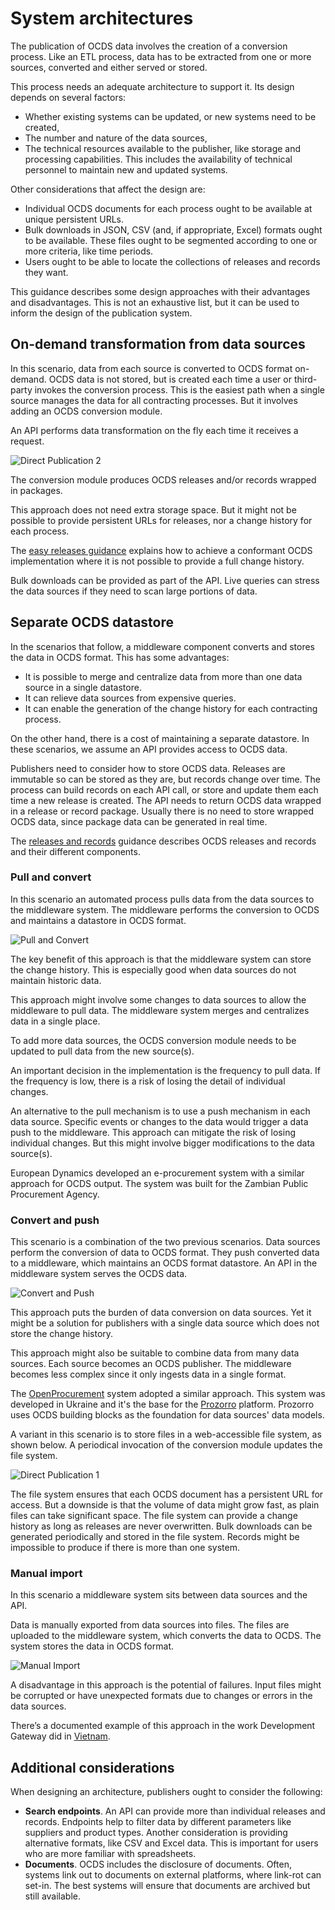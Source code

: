# System architectures

The publication of OCDS data involves the creation of a conversion process. Like an ETL process, data has to be extracted from one or more sources, converted and either served or stored.

This process needs an adequate architecture to support it. Its design depends on several factors:

* Whether existing systems can be updated, or new systems need to be created,
* The number and nature of the data sources,
* The technical resources available to the publisher, like storage and processing capabilities. This includes the availability of technical personnel to maintain new and updated systems.

Other considerations that affect the design are:

* Individual OCDS documents for each process ought to be available at unique persistent URLs.
* Bulk downloads in JSON, CSV (and, if appropriate, Excel) formats ought to be available. These files ought to be segmented according to one or more criteria, like time periods.
* Users ought to be able to locate the collections of releases and records they want.

This guidance describes some design approaches with their advantages and disadvantages. This is not an exhaustive list, but it can be used to inform the design of the publication system.

## On-demand transformation from data sources

In this scenario, data from each source is converted to OCDS format on-demand. OCDS data is not stored, but is created each time a user or third-party invokes the conversion process. This is the easiest path when a single source manages the data for all contracting processes. But it involves adding an OCDS conversion module.

An API performs data transformation on the fly each time it receives a request.

![Direct Publication 2](../../_static/png/directPublication2.png)

The conversion module produces OCDS releases and/or records wrapped in packages.

This approach does not need extra storage space. But it might not be possible to provide persistent URLs for releases, nor a change history for each process.

The [easy releases guidance](easy_releases) explains how to achieve a conformant OCDS implementation where it is not possible to provide a full change history.

Bulk downloads can be provided as part of the API. Live queries can stress the data sources if they need to scan large portions of data.

## Separate OCDS datastore

In the scenarios that follow, a middleware component converts and stores the data in OCDS format. This has some advantages:

* It is possible to merge and centralize data from more than one data source in a single datastore.
* It can relieve data sources from expensive queries.
* It can enable the generation of the change history for each contracting process.

On the other hand, there is a cost of maintaining a separate datastore. In these scenarios, we assume an API provides access to OCDS data.

Publishers need to consider how to store OCDS data. Releases are immutable so can be stored as they are, but records change over time. The process can build records on each API call, or store and update them each time a new release is created. The API needs to return OCDS data wrapped in a release or record package. Usually there is no need to store wrapped OCDS data, since package data can be generated in real time.

The [releases and records](../../getting_started/releases_and_records) guidance describes OCDS releases and records and their different components.

### Pull and convert

In this scenario an automated process pulls data from the data sources to the middleware system. The middleware performs the conversion to OCDS and maintains a datastore in OCDS format.

![Pull and Convert](../../_static/png/pullAndConvert.png)

The key benefit of this approach is that the middleware system can store the change history. This is especially good when data sources do not maintain historic data.

This approach might involve some changes to data sources to allow the middleware to pull data. The middleware system merges and centralizes data in a single place.

To add more data sources, the OCDS conversion module needs to be updated to pull data from the new source(s).

An important decision in the implementation is the frequency to pull data. If the frequency is low, there is a risk of losing the detail of individual changes.

An alternative to the pull mechanism is to use a push mechanism in each data source. Specific events or changes to the data would trigger a data push to the middleware. This approach can mitigate the risk of losing individual changes. But this might involve bigger modifications to the data source(s).

European Dynamics developed an e-procurement system with a similar approach for OCDS output. The system was built for the Zambian Public Procurement Agency.

### Convert and push

This scenario is a combination of the two previous scenarios. Data sources perform the conversion of data to OCDS format. They push converted data to a middleware, which maintains an OCDS format datastore. An API in the middleware system serves the OCDS data.

![Convert and Push](../../_static/png/convertAndPush.png)

This approach puts the burden of data conversion on data sources. Yet it might be a solution for publishers with a single data source which does not store the change history.

This approach might also be suitable to combine data from many data sources. Each source becomes an OCDS publisher. The middleware becomes less complex since it only ingests data in a single format.

The [OpenProcurement](http://openprocurement.org/en/) system adopted a similar approach. This system was developed in Ukraine and it's the base for the [Prozorro](https://prozorro.gov.ua/en/) platform. Prozorro uses OCDS building blocks as the foundation for data sources' data models.

A variant in this scenario is to store files in a web-accessible file system, as shown below. A periodical invocation of the conversion module updates the file system.

![Direct Publication 1](../../_static/png/directPublication1.png)

The file system ensures that each OCDS document has a persistent URL for access. But a downside is that the volume of data might grow fast, as plain files can take significant space. The file system can provide a change history as long as releases are never overwritten. Bulk downloads can be generated periodically and stored in the file system. Records might be impossible to produce if there is more than one system.

### Manual import

In this scenario a middleware system sits between data sources and the API.

Data is manually exported from data sources into files. The files are uploaded to the middleware system, which converts the data to OCDS. The system stores the data in OCDS format.

![Manual Import](../../_static/png/manualImport.png)

A disadvantage in this approach is the potential of failures. Input files might be corrupted or have unexpected formats due to changes or errors in the data sources.

There’s a documented example of this approach in the work Development Gateway did in [Vietnam](https://developmentgateway.org/blog/under-hood-open-source-dashboard-procurement-vietnam).

## Additional considerations

When designing an architecture, publishers ought to consider the following:

* **Search endpoints**. An API can provide more than individual releases and records. Endpoints help to filter data by different parameters like suppliers and product types. Another consideration is providing alternative formats, like CSV and Excel data. This is important for users who are more familiar with spreadsheets.
* **Documents**. OCDS includes the disclosure of documents. Often, systems link out to documents on external platforms, where link-rot can set-in. The best systems will ensure that documents are archived but still available.
